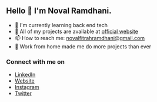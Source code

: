 ## Hello 👋 I'm Noval Ramdhani.

- 🌱 I'm currently learning back end tech
- 🚀 All of my projects are available at [official website](https://novalll.vercel.app/projects)
- 📫 How to reach me: novalfitrahramdhani@gmail.com
- 💼 Work from home made me do more projects than ever

### Connect with me on

- <a href="https://linkedin.com/in/novalramdhani/">LinkedIn</a>
- <a href="https://novalll.vercel.app">Website</a>
- <a href="https://instagram.com/novallrmdhni">Instagram</a>
- <a href="https://twitter.com/novallramdhani">Twitter</a>
